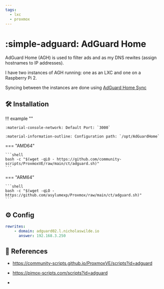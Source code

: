 ```yaml
---
tags:
  - lxc
  - proxmox
---
```

# :simple-adguard: AdGuard Home

AdGuard Home (AGH) is used to filter ads and as my DNS rewites (assign hostnames to IP addresses).

I have two instances of AGH running: one as an LXC and one on a Raspberry Pi 2.

Syncing between the instances are done using [AdGuard Home Sync][2]

## :hammer_and_wrench: Installation

!!! example ""

    :material-console-network: Default Port: `3000`

    :material-information-outline: Configuration path: `/opt/AdGuardHome`
    
=== "AMD64"

    ```shell
    bash -c "$(wget -qLO - https://github.com/community-scripts/ProxmoxVE/raw/main/ct/adguard.sh)"
    ```

=== "ARM64"

    ```shell
    bash -c "$(wget -qLO - https://github.com/asylumexp/Proxmox/raw/main/ct/adguard.sh)"
    ```

## :gear: Config

```yaml title="/opt/AdGuardHome/AdGuardHome.yaml"
rewrites:
    - domain: adguard02.l.nicholaswilde.io
      answer: 192.168.3.250
```

## :link: References

- <https://community-scripts.github.io/ProxmoxVE/scripts?id=adguard>
- <https://pimox-scripts.com/scripts?id=adguard>

- [2]: <./adguard-sync.md>
